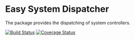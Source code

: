 Easy System Dispatcher
=======================
The package provides the dispatching of system controllers.

[![Build Status](https://travis-ci.org/easy-system/es-dispatcher.svg?branch=master)](https://travis-ci.org/easy-system/es-dispatcher)
[![Coverage Status](https://coveralls.io/repos/github/easy-system/es-dispatcher/badge.svg?branch=master)](https://coveralls.io/github/easy-system/es-dispatcher?branch=master)
